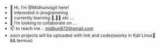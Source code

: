 - 👋 Hi, I’m @Midhunvsgit here!
- 👀 interested in programming
- 🌱 currently learning 🐍,👨‍💻 etc ...
- 💞️ I’m looking to collaborate on ...
- 📫  to reach me .. midbun872@gmail.com
- soon projects will be uploaded with link and 
 codes(works in Kali Linux🐉 && termux)


<!---
Midhunvsgit/Midhunvsgit is a ✨ special ✨ repository because its `README.md` (this file) appears on your GitHub profile.
You can click the Preview link to take a look at your changes.
--->
